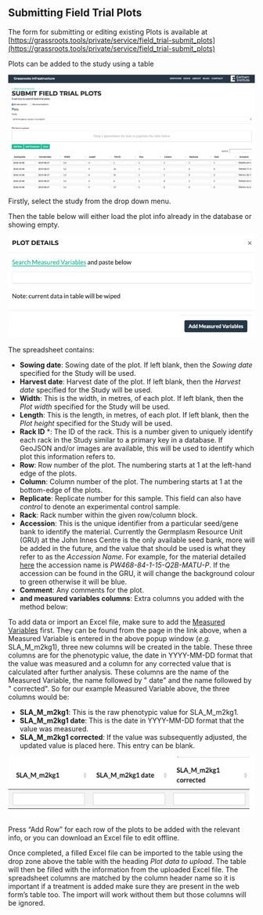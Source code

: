 ## Submitting Field Trial Plots

The form for submitting or editing existing Plots is available at  [https://grassroots.tools/private/service/field_trial-submit_plots](https://grassroots.tools/private/service/field_trial-submit_plots)

Plots can be added to the study using a table

![The form for submitting field trial plots](images/Image_2.png)

Firstly, select the study from the drop down menu.

Then the table below will either load the plot info already in the database or showing empty.

![Add Measured Variables dialogue](images/Image_3.png)

The spreadsheet contains:

 * **Sowing date**: Sowing date of the plot. If left blank, then the *Sowing date* specified for the Study will be used. 
 * **Harvest date**: Harvest date of the plot. If left blank, then the *Harvest date* specified for the Study will be used. 
 * **Width**: This is the width, in metres, of each plot. If left blank, then the *Plot width* specified for the Study will be used.
 * **Length**: This is the length, in metres, of each plot. If left blank, then the *Plot height* specified for the Study will be used.
 * **Rack ID** *: The ID of the rack. This is a number given to uniquely identify each rack in the Study similar to a primary key in a database. 
	If GeoJSON and/or images are available, this will be used to identify which plot this information refers to. 
 * **Row**: Row number of the plot. The numbering starts at 1 at the left-hand edge of the plots.
 * **Column**: Column number of the plot. The numbering starts at 1 at the bottom-edge of the plots.
 * **Replicate**: Replicate number for this sample. This field can also have *control* to denote an experimental control sample. 
 * **Rack**: Rack number within the given row/column block.
 * **Accession**: This is the unique identifier from a particular seed/gene bank to identify the material. Currently the Germplasm Resource Unit (GRU) at the John Innes Centre is the only available seed bank, more will be added in the future, and the value that should be used is what they refer to as the *Accession Name*. For example, for the material detailed [here](https://www.seedstor.ac.uk/search-infoaccession.php?idPlant=39145) the accession name is *PW468-84-1-15-Q2B-MATU-P*. If the accession can be found in the GRU, it will change the background colour to green otherwise it will be blue.
 * **Comment**: Any comments for the plot.
 * **and measured variables columns**: Extra columns you added with the method below:

To add data or import an Excel file, make sure to add the [Measured Variables](https://grassroots.tools/public/service/field_trial-search_measured_variables)
 first. They can be found
            from the page in the link above, when a Measured Variable is entered in the above popup window (*e.g.*
            SLA_M_m2kg1), three new columns will be created in the table. These three columns are for the phenotypic
            value, the date in YYYY-MM-DD format that the value was measured and a column for any corrected value that
            is calculated after further analysis. These columns are the name of the Measured Variable, the name followed
            by " date" and the name followed by " corrected". So for our example Measured Variable above, the three
            columns would be: 

- **SLA_M_m2kg1**: This is the raw phenotypic value for SLA_M_m2kg1.
- **SLA_M_m2kg1 date**: This is the date in YYYY-MM-DD format that the value was measured.
- **SLA_M_m2kg1 corrected**: If the value was subsequently adjusted, the updated value is
                placed here. This entry can be blank.
    
![New columns](images/Image_4.png)

Press “Add Row” for each row of the plots to be added with the relevant info, or you can download an Excel file to edit offline.
            

Once completed, a filled Excel file can be imported to the table using the drop zone above the table with the
            heading *Plot data to upload*. The table will then be filled with the information from the uploaded
            Excel file. The spreadsheet columns are matched by the column header name so it is important if a treatment
            is added make sure they are present in the web form’s table too. The import will work without them but those
            columns will be ignored.
